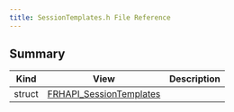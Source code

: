 ```yaml
---
title: SessionTemplates.h File Reference
---
```


## Summary
| Kind | View | Description |
|------|------|-------------|
|struct|[FRHAPI_SessionTemplates](/unreal-plugins/all/structfrhapi__sessiontemplates/#structFRHAPI__SessionTemplates)||
